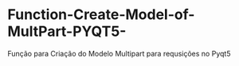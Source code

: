 # Function-Create-Model-of-MultPart-PYQT5-
Função para Criação do Modelo Multipart para requsições no Pyqt5 
